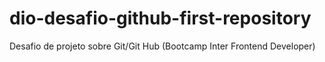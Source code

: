 # dio-desafio-github-first-repository
Desafio de projeto sobre Git/Git Hub (Bootcamp Inter Frontend Developer)
